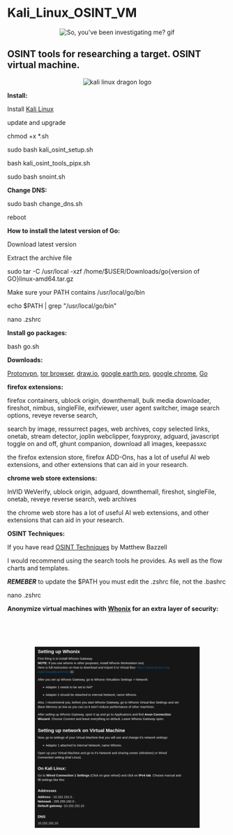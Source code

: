# Kali_Linux_OSINT_VM
<div align="center">
  <img src="https://y.yarn.co/accae4d0-06cd-4667-b268-920e077f556a_text.gif" alt="So, you've been investigating me? gif" width="50%">
  
</div>

<h2>OSINT tools for researching a target. OSINT virtual machine.</h2>

<div align="center">
  <img src="https://raw.githubusercontent.com/dorianpro/kaliwallpapers/master/kali-linux-wallpaper-v7.png" alt="kali linux dragon logo" width="65%">  
</div>



**Install:**

Install <a href="https://www.kali.org/get-kali/#kali-platforms" width="60%">Kali Linux</a>  

update and upgrade

chmod +x *.sh

sudo bash kali_osint_setup.sh

bash kali_osint_tools_pipx.sh

sudo bash snoint.sh

**Change DNS:**

sudo bash change_dns.sh

reboot

**How to install the latest version of Go:**

Download latest version

Extract the archive file

sudo tar -C /usr/local -xzf /home/$USER/Downloads/go{version of GO}linux-amd64.tar.gz

Make sure your PATH contains /usr/local/go/bin

echo $PATH | grep "/usr/local/go/bin"

nano .zshrc

**Install go packages:**

bash go.sh





**Downloads:**


<a href="https://protonvpn.com/">Protonvpn</a>, <a href="https://www.torproject.org/download/">tor browser</a>, 
<a href="https://github.com/jgraph/drawio-desktop/releases/tag/v23.0.2">draw.io</a>, 
<a href="https://www.google.com/earth/about/versions/">google earth pro</a>, 
<a href="https://support.google.com/chrome/a/answer/9025903?hl=en">google chrome</a>, 
<a href="https://go.dev/dl/">Go</a> 










**firefox extensions:**

firefox containers, ublock origin, downthemall, bulk media downloader, fireshot, nimbus, singleFile, exifviewer, user agent switcher, image search options, reveye reverse search,

search by image, ressurrect pages, web archives, copy selected links, onetab, stream detector, joplin webclipper, foxyproxy, adguard, javascript toggle on and off, ghunt companion, download all images, keepassxc

the firefox extension store, firefox ADD-Ons, has a lot of useful AI web extensions, and other extensions that can aid in your research. 

**chrome web store extensions:**

InVID WeVerify, ublock origin, adguard, downthemall, fireshot,  singleFile, onetab, reveye reverse search, web archives

the chrome web store has a lot of useful AI web extensions, and other extensions that can aid in your research.

**OSINT Techniques:**

If you have read 
<a href="https://www.osinttechniques.com/">OSINT Techniques</a> by Matthew Bazzell 

I would recommend using the search tools he provides. As well as the flow charts and templates.

***REMEBER*** to update the $PATH you must edit the .zshrc file, not the .bashrc

nano .zshrc 

**Anonymize virtual machines with <a href="https://www.whonix.org/wiki/Download">Whonix</a> for an extra layer of security:**

<br><br><br>
<div align="center">

  <img src="Anonymizing_virtual_machines_with_Whonix.png" width="75%">
  
</div>
<br><br><br>


